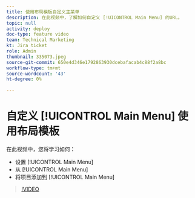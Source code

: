 ```yaml
---
title: 使用布局模板自定义主菜单
description: 在此视频中，了解如何自定义 [!UICONTROL Main Menu] 的URL。
topic: null
activity: deploy
doc-type: feature video
team: Technical Marketing
kt: Jira ticket
role: Admin
thumbnail: 335073.jpeg
source-git-commit: 650e4d346e1792863930dcebafacab4c88f2a8bc
workflow-type: tm+mt
source-wordcount: '43'
ht-degree: 0%

---
```


# 自定义 [!UICONTROL Main Menu] 使用布局模板

在此视频中，您将学习如何：

* 设置 [!UICONTROL Main Menu]
* 从 [!UICONTROL Main Menu]
* 将项目添加到 [!UICONTROL Main Menu]


>[!VIDEO](https://video.tv.adobe.com/v/335073/?quality=12&learn=on)
